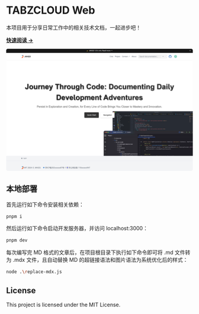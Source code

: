 # TABZCLOUD Web

本项目用于分享日常工作中的相关技术文档，一起进步吧！

[**快速阅读 →**](https://www.javgo.cn)

[![](./public/site/site-show.png)](https://www.javgo.cn)

## 本地部署

首先运行如下命令安装相关依赖：

```bash
pnpm i
```

然后运行如下命令启动开发服务器，并访问 localhost:3000：

```bash
pnpm dev
```

每次编写完 MD 格式的文章后，在项目根目录下执行如下命令即可将 .md 文件转为 .mdx 文件，且自动替换 MD 的超链接语法和图片语法为系统优化后的样式：

```bash
node .\replace-mdx.js
```

## License

This project is licensed under the MIT License.
